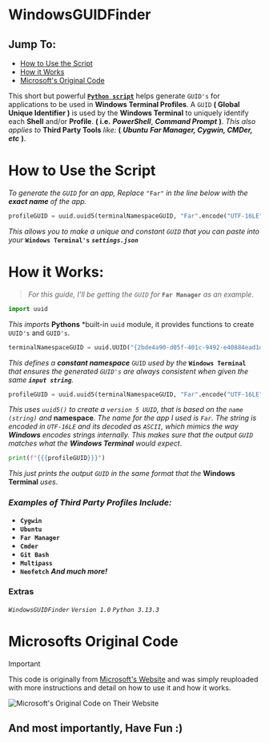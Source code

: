 # WindowsGUIDFinder

## Jump To:
- [How to Use the Script](https://github.com/nullsleeps/WindowsGUIDFinder#how-to-use-the-script)
- [How it Works](https://github.com/nullsleeps/WindowsGUIDFinder#how-it-works)
- [Microsoft's Original Code](https://github.com/nullsleeps/WindowsGUIDFinder#microsofts-original-code)


This short but powerful [**`Python script`**](Finder.py) helps generate `GUID's` for applications to be used in **Windows Terminal Profiles**.
A `GUID` **( Global Unique Identifier )** is used by the **Windows Terminal** to uniquely identify each **Shell** and/or **Profile**.
**( i.e.** ***PowerShell***, ***Command Prompt*** **)**.
*This also applies to* **Third Party Tools** *like:* **(** ***Ubuntu*** ***Far Manager, Cygwin, CMDer, etc*** **)**.


# How to Use the Script

*To generate the `GUID` for an app, Replace* `"Far"` *in the line below with the **exact name** of the app.*
```python
profileGUID = uuid.uuid5(terminalNamespaceGUID, "Far".encode("UTF-16LE").decode("ASCII"))
```
*This allows you to make a unique and constant `GUID` that you can paste into your* **`Windows Terminal's`** ***`settings.json`***

# How it Works:

> *For this guide, I'll be getting the `GUID` for* **`Far Manager`** *as an example*.
```python
import uuid
```
*This imports* **Pythons** *built-in `uuid` module, it provides functions to create `UUID's` and `GUID's`.
```python
terminalNamespaceGUID = uuid.UUID("{2bde4a90-d05f-401c-9492-e40884ead1d8}")
```
*This defines a* ***constant namespace*** `GUID` *used by the* **`Windows Terminal`** *that ensures the generated `GUID's` are always consistent when given the same **`input string`**.*
```python
profileGUID = uuid.uuid5(terminalNamespaceGUID, "Far".encode("UTF-16LE").decode("ASCII"))
```
*This uses `uuid5()` to create a `version 5 UUID`, that is based on the `name (string)` and* **namespace**. *The name for the app I used is `Far`.*
*The string is encoded in `UTF-16LE` and its decoded as `ASCII`, which mimics the way **Windows** encodes strings internally. This makes sure that the output `GUID` matches what the **Windows Terminal** would expect*.
```python
print(f"{{{profileGUID}}}")
```
*This just prints the output `GUID` in the same format that the* **Windows Terminal** *uses*.

### *Examples of Third Party Profiles Include:*
- **`Cygwin`**
- **`Ubuntu`**
- **`Far Manager`**
- **`Cmder`**
- **`Git Bash`**
- **`Multipass`**
- **`Neofetch`**
***And much more!***


### Extras
*`WindowsGUIDFinder`*
*`Version 1.0`*
*`Python 3.13.3`*


# Microsofts Original Code

> [!IMPORTANT]
> This code is originally from [Microsoft's Website](https://learn.microsoft.com/en-us/windows/terminal/json-fragment-extensions) and was simply reuploaded with more instructions and detail on how to use it and how it works.

![Microsoft's Original Code on Their Website](https://i.imgur.com/zniBpR0.png)


## And most importantly, Have Fun :)
